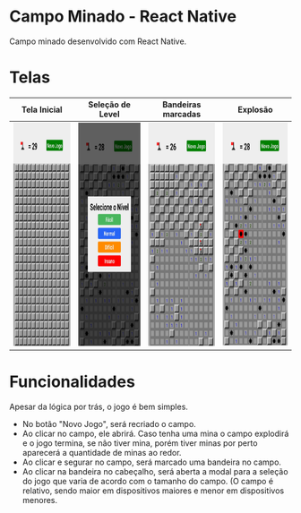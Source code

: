 # Campo Minado - React Native

Campo minado desenvolvido com React Native.

# Telas
| Tela Inicial | Seleção de Level | Bandeiras marcadas | Explosão |
|-|-|-|-|
|<img src="https://github.com/LeTarzan/campo-minado-rn/blob/master/assets/new.jpg" width="200" height="400" /> | <img src="https://github.com/LeTarzan/campo-minado-rn/blob/master/assets/level_2.jpg" width="200" height="400" /> | <img src="https://github.com/LeTarzan/campo-minado-rn/blob/master/assets/flagged.jpg" width="200" height="400" />| <img src="https://github.com/LeTarzan/campo-minado-rn/blob/master/assets/exploded.jpg" width="200" height="400" /> |

# Funcionalidades 

Apesar da lógica por trás, o jogo é bem simples. 

* No botão "Novo Jogo", será recriado o campo.
* Ao clicar no campo, ele abrirá. Caso tenha uma mina o campo explodirá e o jogo termina, se não tiver mina, porém tiver minas por perto aparecerá a quantidade de minas ao redor.
* Ao clicar e segurar no campo, será marcado uma bandeira no campo.
* Ao clicar na bandeira no cabeçalho, será aberta a modal para a seleção do jogo que varia de acordo com o tamanho do campo. (O campo é relativo, sendo maior em dispositivos maiores e menor em dispositivos menores.

